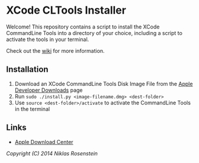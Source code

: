 # XCode CLTools Installer

Welcome! This repository contains a script to install the XCode CommandLine Tools into a directory of your choice, including a script to activate the tools in your terminal.

Check out the [wiki](https://github.com/NiklasRosenstein/xcode-local-cltools/wiki) for more information.

## Installation

1. Download an XCode CommandLine Tools Disk Image File from the [Apple Developer Downloads](https://developer.apple.com/downloads/index.action) page
2. Run `sudo ./install.py <image-filename.dmg> <dest-folder>`
3. Use `source <dest-folder>/activate` to activate the CommandLine Tools in the terminal

## Links

- [Apple Download Center](https://developer.apple.com/downloads/index.action)

_Copyright (C) 2014 Niklas Rosenstein_
